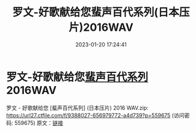 ﻿---
title: 罗文-好歌献给您蜚声百代系列(日本压片)2016WAV
date: 2023-01-20 17:24:41
categories: WAV车载音乐、镜像
tags: 华语中文
---
# 罗文-好歌献给您[蜚声百代系列](日本压片)2016WAV

罗文 - 好歌献给您 [蜚声百代系列] (日本压片) 2016 WAV.zip:
https://url27.ctfile.com/f/9388027-656979772-a4d739?p=559675
(访问密码: 559675)
原文：[链接](https://blog.sina.com.cn/s/blog_1647c7e76010310qn.html)